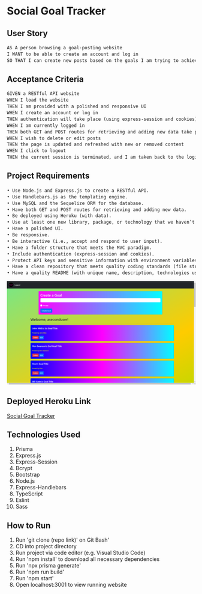 # Social Goal Tracker

## User Story

```md
AS A person browsing a goal-posting website
I WANT to be able to create an account and log in
SO THAT I can create new posts based on the goals I am trying to achieve
```

## Acceptance Criteria

```md
GIVEN a RESTful API website
WHEN I load the website
THEN I am provided with a polished and responsive UI
WHEN I create an account or log in
THEN authentication will take place (using express-session and cookies)
WHEN I am currently logged in
THEN both GET and POST routes for retrieving and adding new data take place (for creating new posts)
WHEN I wish to delete or edit posts
THEN the page is updated and refreshed with new or removed content
WHEN I click to logout
THEN the current session is terminated, and I am taken back to the login screen
```

## Project Requirements

```md
• Use Node.js and Express.js to create a RESTful API.
• Use Handlebars.js as the templating engine.
• Use MySQL and the Sequelize ORM for the database.
• Have both GET and POST routes for retrieving and adding new data.
• Be deployed using Heroku (with data).
• Use at least one new library, package, or technology that we haven’t discussed.
• Have a polished UI.
• Be responsive.
• Be interactive (i.e., accept and respond to user input).
• Have a folder structure that meets the MVC paradigm.
• Include authentication (express-session and cookies).
• Protect API keys and sensitive information with environment variables.
• Have a clean repository that meets quality coding standards (file structure, naming conventions, follows best practices for class/id naming conventions, indentation, quality comments, etc.).
• Have a quality README (with unique name, description, technologies used, screenshot, and link to deployed application).
```

![social goals tracker screen shot](./docs/social-goals-tracker-screenshot.png)

## Deployed Heroku Link

[Social Goal Tracker](https://socialgoalstracker-58de32315ddf.herokuapp.com/)

## Technologies Used

1. Prisma
2. Express.js
3. Express-Session
4. Bcrypt
5. Bootstrap
6. Node.js
7. Express-Handlebars
8. TypeScript
9. Eslint
10. Sass

## How to Run

1. Run 'git clone (repo link)' on Git Bash'
2. CD into project directory
3. Run project via code editor (e.g. Visual Studio Code)
4. Run 'npm install' to download all necessary dependencies
5. Run 'npx prisma generate'
6. Run 'npm run build'
7. Run 'npm start'
8. Open localhost:3001 to view running website
